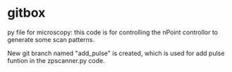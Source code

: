 # gitbox
py file for microscopy:
this code is for controlling the nPoint controllor to generate some scan patterns.

New git branch named "add_pulse" is created, which is used for add pulse funtion in the zpscanner.py code.
